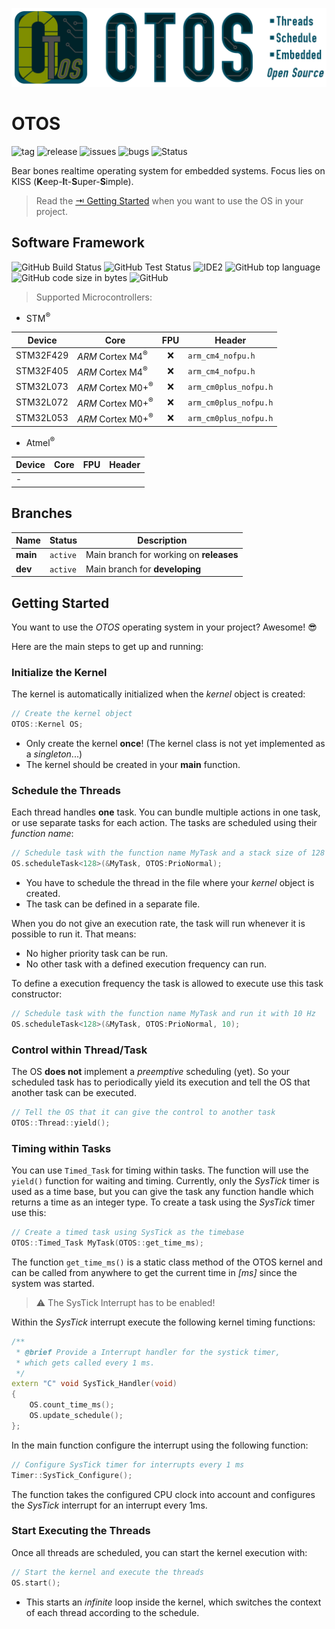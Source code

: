 ![OTOS Logo Header](doc/img/OTOS_Header.png)

# OTOS
![tag](https://img.shields.io/github/v/tag/knuffel-v2/otos?color=green)
![release](https://img.shields.io/github/v/release/knuffel-v2/otos?color=green)
![issues](https://img.shields.io/github/issues-raw/knuffel-v2/otos)
![bugs](https://img.shields.io/github/issues/knuffel-v2/otos/bug?color=red)
![Status](https://img.shields.io/badge/Status-Developing-yellowgreen)

Bear bones realtime operating system for embedded systems. Focus lies on KISS (**K**eep-**I**t-**S**uper-**S**imple).

> Read the [&rarrb; Getting Started](#getting-started) when you want to use the OS in your project.

## Software Framework
![GitHub Build Status](https://img.shields.io/github/workflow/status/knuffel-v2/otos/Build%20Firmware)
![GitHub Test Status](https://img.shields.io/github/workflow/status/knuffel-v2/otos/Unit%20Test?label=test)
![IDE2](https://img.shields.io/static/v1?label=IDE&message=VSCode&color=yellowgreen)
![GitHub top language](https://img.shields.io/github/languages/top/knuffel-v2/otos?color=brightgreen)
![GitHub code size in bytes](https://img.shields.io/github/languages/code-size/knuffel-v2/otos)
![GitHub](https://img.shields.io/github/license/knuffel-v2/otos)

> Supported Microcontrollers:
- STM<sup>&reg;</sub>

|Device | Core | FPU | Header |
|---|---|:---:|---|
|STM32F429|*ARM* Cortex M4<sup>&reg;</sub>|:x:|`arm_cm4_nofpu.h`|
|STM32F405|*ARM* Cortex M4<sup>&reg;</sub>|:x:|`arm_cm4_nofpu.h`|
|STM32L073|*ARM* Cortex M0+<sup>&reg;</sub>|:x:|`arm_cm0plus_nofpu.h`|
|STM32L072|*ARM* Cortex M0+<sup>&reg;</sub>|:x:|`arm_cm0plus_nofpu.h`|
|STM32L053|*ARM* Cortex M0+<sup>&reg;</sub>|:x:|`arm_cm0plus_nofpu.h`|

- Atmel<sup>&reg;</sub>

|Device | Core | FPU | Header |
|---|---|:---:|---|
|-|||

## Branches
|Name|Status|Description|
|---|---|---|
|**main**|`active`| Main branch for working on **releases**|
|**dev**|`active`| Main branch for **developing**|

## Getting Started
You want to use the *OTOS* operating system in your project? Awesome! :sunglasses:

Here are the main steps to get up and running:

### Initialize the Kernel
The kernel is automatically initialized when the *kernel* object is created:
```cpp
// Create the kernel object
OTOS::Kernel OS;
```
- Only create the kernel **once**! (The kernel class is not yet implemented as a *singleton*...)
- The kernel should be created in your **main** function.

### Schedule the Threads
Each thread handles **one** task. You can bundle multiple actions in one task, or use separate tasks for each action.
The tasks are scheduled using their *function name*:
```cpp
// Schedule task with the function name MyTask and a stack size of 128 bytes
OS.scheduleTask<128>(&MyTask, OTOS:PrioNormal);
```
- You have to schedule the thread in the file where your *kernel* object is created.
- The task can be defined in a separate file.

When you do not give an execution rate, the task will run whenever it is possible to run it.
That means:
- No higher priority task can be run.
- No other task with a defined execution frequency can run.

To define a execution frequency the task is allowed to execute use this task constructor:
```cpp
// Schedule task with the function name MyTask and run it with 10 Hz
OS.scheduleTask<128>(&MyTask, OTOS:PrioNormal, 10);
```

### Control within Thread/Task
The OS **does not** implement a *preemptive* scheduling (yet). So your scheduled task has
to periodically yield its execution and tell the OS that another task can be executed.
```cpp
// Tell the OS that it can give the control to another task
OTOS::Thread::yield();
```

### Timing within Tasks
You can use `Timed_Task` for timing within tasks.
The function will use the `yield()` function for waiting and timing. 
Currently, only the *SysTick* timer is used as a time base, but you can give the task any function handle which returns a time as an integer type.
To create a task using the *SysTick* timer use this:
```cpp
// Create a timed task using SysTick as the timebase
OTOS::Timed_Task MyTask(OTOS::get_time_ms);
```

The function `get_time_ms()` is a static class method of the OTOS kernel and can be called from anywhere to get the current time in *[ms]* since the system was started.

>:warning: The SysTick Interrupt has to be enabled!

Within the *SysTick* interrupt execute the following kernel timing functions:
```cpp
/** 
 * @brief Provide a Interrupt handler for the systick timer,
 * which gets called every 1 ms.
 */
extern "C" void SysTick_Handler(void)
{
    OS.count_time_ms();
    OS.update_schedule();
};
```
In the main function configure the interrupt using the following function:
```cpp
// Configure SysTick timer for interrupts every 1 ms
Timer::SysTick_Configure();
```
The function takes the configured CPU clock into account and configures the *SysTick* interrupt for an interrupt every 1ms.

### Start Executing the Threads
Once all threads are scheduled, you can start the kernel execution with:
```cpp
// Start the kernel and execute the threads
OS.start();
```
- This starts an *infinite* loop inside the kernel, which switches the context of each thread according to the schedule.
